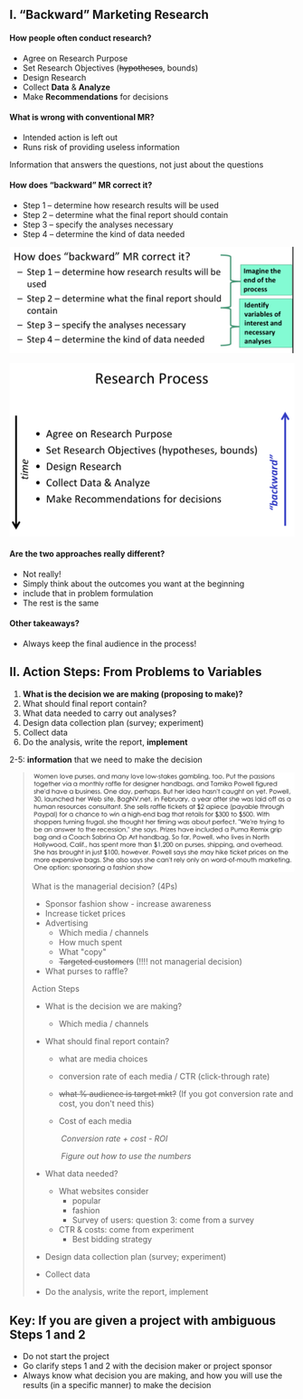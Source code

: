 ## I. “Backward” Marketing Research

#### How people often conduct research?

- Agree on Research Purpose
- Set Research Objectives (~~hypotheses~~, bounds)
- Design Research
- Collect **Data** & **Analyze**
- Make **Recommendations** for decisions

#### What is wrong with conventional MR?

- Intended action is left out
- Runs risk of providing useless information

Information that answers the questions, not just about the questions

#### How does “backward” MR correct it?

- Step 1 – determine how research results will be used
- Step 2 – determine what the final report should contain
- Step 3 – specify the analyses necessary
- Step 4 – determine the kind of data needed

![image-20190828144708312](image-20190828144708312.png)

![image-20190828144721442](image-20190828144721442.png)

#### Are the two approaches really different?

- Not really!
- Simply think about the outcomes you want at the beginning
- include that in problem formulation
- The rest is the same

#### Other takeaways?

- Always keep the final audience in the process!

## II. Action Steps: From Problems to Variables

1. **What is the decision we are making (proposing to make)?**
2. What should final report contain?
3. What data needed to carry out analyses?
4. Design data collection plan (survey; experiment)
5. Collect data
6. Do the analysis, write the report, **implement**

2-5: **information** that we need to make the decision

> ![image-20190828154748310](image-20190828154748310.png)
>
> What is the managerial decision? (4Ps)
>
> - Sponsor fashion show - increase awareness
> - Increase ticket prices
> - Advertising 
>   - Which media / channels
>   - How much spent
>   - What "copy"
>   - ~~Targeted customers~~ (!!!! not managerial decision)
> - What purses to raffle? 
>
> Action Steps
>
> - What is the decision we are making?
>
>   - Which media / channels
>
> - What should final report contain?
>
>   - what are media choices
>
>   - conversion rate of each media / CTR (click-through rate)
>
>   - ~~what % audience is target mkt?~~ (If you got conversion rate and cost, you don't need this)
>
>   - Cost of each media
>
>     ​	*Conversion rate + cost - ROI*
>
>     ​	*Figure out how to use the numbers*
>
> - What data needed?
>   - What websites consider
>     - popular
>     - fashion
>     - Survey of users: question 3: come from a survey
>   - CTR & costs: come from experiment
>     - Best bidding strategy
> - Design data collection plan (survey; experiment)
> - Collect data
> - Do the analysis, write the report, implement

## Key: If you are given a project with ambiguous Steps 1 and 2

- Do not start the project
- Go clarify steps 1 and 2 with the decision maker or project sponsor
- Always know what decision you are making, and how you will use the results (in a specific manner) to make the decision

